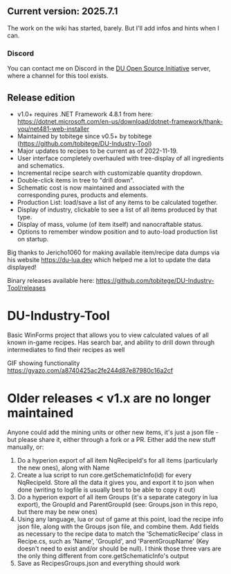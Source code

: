 ## Current version: 2025.7.1

The work on the wiki has started, barely. But I'll add infos and hints when I can.

### Discord

You can contact me on Discord in the [DU Open Source Initiative](https://discord.gg/gkn8ScASNy) server, where a channel for this tool exists.

## Release edition

- v1.0+ requires .NET Framework 4.8.1 from here: https://dotnet.microsoft.com/en-us/download/dotnet-framework/thank-you/net481-web-installer
- Maintained by tobitege since v0.5+ by tobitege (https://github.com/tobitege/DU-Industry-Tool)
- Major updates to recipes to be current as of 2022-11-19.
- User interface completely overhauled with tree-display of all ingredients and schematics.
- Incremental recipe search with customizable quantity dropdown.
- Double-click items in tree to "drill down".
- Schematic cost is now maintained and associated with the corresponding pures, products and elements.
- Production List: load/save a list of any items to be calculated together.
- Display of industry, clickable to see a list of all items produced by that type.
- Display of mass, volume (of item itself) and nanocraftable status.
- Options to remember window position and to auto-load production list on startup.

Big thanks to Jericho1060 for making available item/recipe data dumps via
his website https://du-lua.dev which helped me a lot to update the data displayed!

Binary releases available here:
https://github.com/tobitege/DU-Industry-Tool/releases

# DU-Industry-Tool

Basic WinForms project that allows you to view calculated values of all known in-game recipes. Has search bar, and ability to drill down through intermediates to find their recipes as well

GIF showing functionality
https://gyazo.com/a8740425ac2fe244d87e87980c16a2cf

# Older releases < v1.x are no longer maintained

Anyone could add the mining units or other new items, it's just a json file - but please share it, either through a fork or a PR.  Either add the new stuff manually, or:

1. Do a hyperion export of all item NqRecipeId's for all items (particularly the new ones), along with Name
2. Create a lua script to run core.getSchematicInfo(id) for every NqRecipeId.  Store all the data it gives you, and export it to json when done (writing to logfile is usually best to be able to copy it out)
3. Do a hyperion export of all item Groups (it's a separate category in lua export), the GroupId and ParentGroupId (see: Groups.json in this repo, but there may be new ones)
4. Using any language, lua or out of game at this point, load the recipe info json file, along with the Groups json file, and combine them.  Add fields as necessary to the recipe data to match the 'SchematicRecipe' class in Recipe.cs, such as 'Name', 'GroupId', and 'ParentGroupName' (Key doesn't need to exist and/or should be null).  I think those three vars are the only thing different from core.getSchematicInfo's output
5. Save as RecipesGroups.json and everything should work
